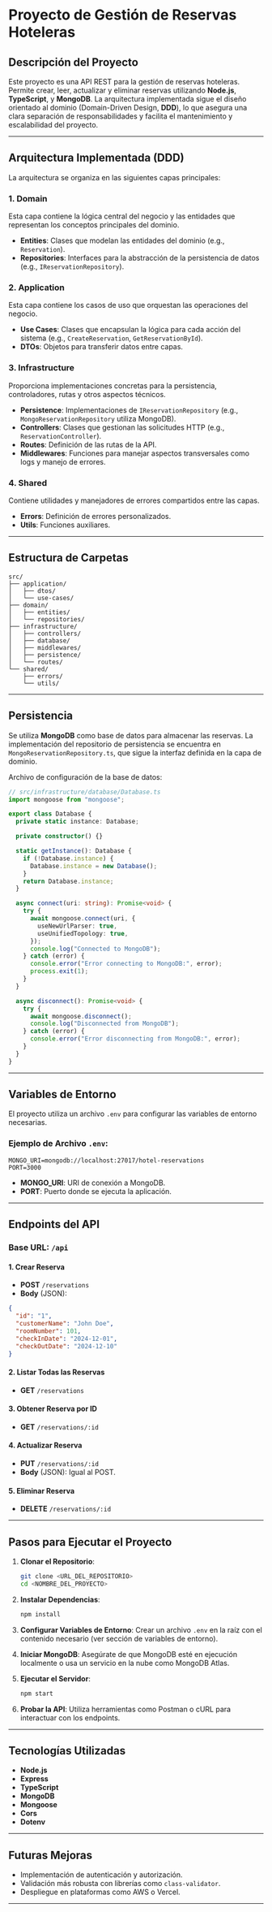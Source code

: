 # Proyecto de Gestión de Reservas Hoteleras

## Descripción del Proyecto

Este proyecto es una API REST para la gestión de reservas hoteleras. Permite crear, leer, actualizar y eliminar reservas utilizando **Node.js**, **TypeScript**, y **MongoDB**. La arquitectura implementada sigue el diseño orientado al dominio (Domain-Driven Design, **DDD**), lo que asegura una clara separación de responsabilidades y facilita el mantenimiento y escalabilidad del proyecto.

---

## Arquitectura Implementada (DDD)

La arquitectura se organiza en las siguientes capas principales:

### 1. **Domain**

Esta capa contiene la lógica central del negocio y las entidades que representan los conceptos principales del dominio.

- **Entities**: Clases que modelan las entidades del dominio (e.g., `Reservation`).
- **Repositories**: Interfaces para la abstracción de la persistencia de datos (e.g., `IReservationRepository`).

### 2. **Application**

Esta capa contiene los casos de uso que orquestan las operaciones del negocio.

- **Use Cases**: Clases que encapsulan la lógica para cada acción del sistema (e.g., `CreateReservation`, `GetReservationById`).
- **DTOs**: Objetos para transferir datos entre capas.

### 3. **Infrastructure**

Proporciona implementaciones concretas para la persistencia, controladores, rutas y otros aspectos técnicos.

- **Persistence**: Implementaciones de `IReservationRepository` (e.g., `MongoReservationRepository` utiliza MongoDB).
- **Controllers**: Clases que gestionan las solicitudes HTTP (e.g., `ReservationController`).
- **Routes**: Definición de las rutas de la API.
- **Middlewares**: Funciones para manejar aspectos transversales como logs y manejo de errores.

### 4. **Shared**

Contiene utilidades y manejadores de errores compartidos entre las capas.

- **Errors**: Definición de errores personalizados.
- **Utils**: Funciones auxiliares.

---

## Estructura de Carpetas

```
src/
├── application/
│   ├── dtos/
│   └── use-cases/
├── domain/
│   ├── entities/
│   └── repositories/
├── infrastructure/
│   ├── controllers/
│   ├── database/
│   ├── middlewares/
│   ├── persistence/
│   └── routes/
└── shared/
    ├── errors/
    └── utils/
```

---

## Persistencia

Se utiliza **MongoDB** como base de datos para almacenar las reservas. La implementación del repositorio de persistencia se encuentra en `MongoReservationRepository.ts`, que sigue la interfaz definida en la capa de dominio.

Archivo de configuración de la base de datos:

```typescript
// src/infrastructure/database/Database.ts
import mongoose from "mongoose";

export class Database {
  private static instance: Database;

  private constructor() {}

  static getInstance(): Database {
    if (!Database.instance) {
      Database.instance = new Database();
    }
    return Database.instance;
  }

  async connect(uri: string): Promise<void> {
    try {
      await mongoose.connect(uri, {
        useNewUrlParser: true,
        useUnifiedTopology: true,
      });
      console.log("Connected to MongoDB");
    } catch (error) {
      console.error("Error connecting to MongoDB:", error);
      process.exit(1);
    }
  }

  async disconnect(): Promise<void> {
    try {
      await mongoose.disconnect();
      console.log("Disconnected from MongoDB");
    } catch (error) {
      console.error("Error disconnecting from MongoDB:", error);
    }
  }
}
```

---

## Variables de Entorno

El proyecto utiliza un archivo `.env` para configurar las variables de entorno necesarias.

### Ejemplo de Archivo `.env`:

```env
MONGO_URI=mongodb://localhost:27017/hotel-reservations
PORT=3000
```

- **MONGO_URI**: URI de conexión a MongoDB.
- **PORT**: Puerto donde se ejecuta la aplicación.

---

## Endpoints del API

### Base URL: `/api`

#### 1. **Crear Reserva**

- **POST** `/reservations`
- **Body** (JSON):

```json
{
  "id": "1",
  "customerName": "John Doe",
  "roomNumber": 101,
  "checkInDate": "2024-12-01",
  "checkOutDate": "2024-12-10"
}
```

#### 2. **Listar Todas las Reservas**

- **GET** `/reservations`

#### 3. **Obtener Reserva por ID**

- **GET** `/reservations/:id`

#### 4. **Actualizar Reserva**

- **PUT** `/reservations/:id`
- **Body** (JSON): Igual al POST.

#### 5. **Eliminar Reserva**

- **DELETE** `/reservations/:id`

---

## Pasos para Ejecutar el Proyecto

1. **Clonar el Repositorio**:

   ```bash
   git clone <URL_DEL_REPOSITORIO>
   cd <NOMBRE_DEL_PROYECTO>
   ```

2. **Instalar Dependencias**:

   ```bash
   npm install
   ```

3. **Configurar Variables de Entorno**:
   Crear un archivo `.env` en la raíz con el contenido necesario (ver sección de variables de entorno).

4. **Iniciar MongoDB**:
   Asegúrate de que MongoDB esté en ejecución localmente o usa un servicio en la nube como MongoDB Atlas.

5. **Ejecutar el Servidor**:

   ```bash
   npm start
   ```

6. **Probar la API**:
   Utiliza herramientas como Postman o cURL para interactuar con los endpoints.

---

## Tecnologías Utilizadas

- **Node.js**
- **Express**
- **TypeScript**
- **MongoDB**
- **Mongoose**
- **Cors**
- **Dotenv**

---

## Futuras Mejoras

- Implementación de autenticación y autorización.
- Validación más robusta con librerías como `class-validator`.
- Despliegue en plataformas como AWS o Vercel.

---
